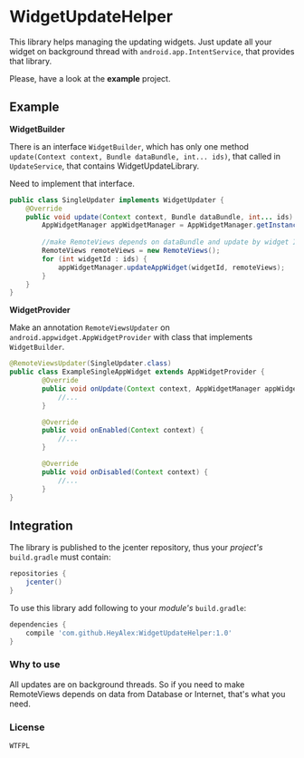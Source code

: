 # WidgetUpdateHelper

This library helps managing the updating widgets. Just update all your widget on background thread with `android.app.IntentService`, that provides that library.

Please, have a look at the **example** project.

## Example

**WidgetBuilder**

There is an interface `WidgetBuilder`, which has only one method `update(Context context, Bundle dataBundle, int... ids)`, that called in `UpdateService`, that contains WidgetUpdateLibrary. 

Need to implement that interface.
```java
public class SingleUpdater implements WidgetUpdater {
    @Override
    public void update(Context context, Bundle dataBundle, int... ids) {
        AppWidgetManager appWidgetManager = AppWidgetManager.getInstance(context);
       
        //make RemoteViews depends on dataBundle and update by widget ID
        RemoteViews remoteViews = new RemoteViews();
        for (int widgetId : ids) {
            appWidgetManager.updateAppWidget(widgetId, remoteViews);
        }
    }
}
```

**WidgetProvider**

Make an annotation `RemoteViewsUpdater` on `android.appwidget.AppWidgetProvider` with class that implements `WidgetBuilder`.

```java
@RemoteViewsUpdater(SingleUpdater.class)
public class ExampleSingleAppWidget extends AppWidgetProvider {
        @Override
        public void onUpdate(Context context, AppWidgetManager appWidgetManager, int[] appWidgetIds) {
            //...
        }

        @Override
        public void onEnabled(Context context) {
            //...
        }

        @Override
        public void onDisabled(Context context) {
            //...
        }
}
```


## Integration
The library is published to the jcenter repository, thus your *project's* `build.gradle` must contain:

```groovy
repositories {
    jcenter()
}
```

To use this library add following to your *module's* `build.gradle`:

```groovy
dependencies {
    compile 'com.github.HeyAlex:WidgetUpdateHelper:1.0'
}
```

### Why to use
All updates are on background threads. So if you need to make RemoteViews depends on data from Database or Internet, that's what you need.

### License
```Text
WTFPL
```
